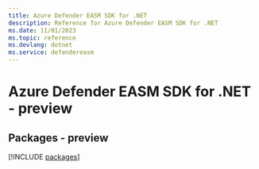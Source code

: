 ```yaml
---
title: Azure Defender EASM SDK for .NET
description: Reference for Azure Defender EASM SDK for .NET
ms.date: 11/01/2023
ms.topic: reference
ms.devlang: dotnet
ms.service: defendereasm
---
```

# Azure Defender EASM SDK for .NET - preview
## Packages - preview
[!INCLUDE [packages](defender-easm-index.md)]